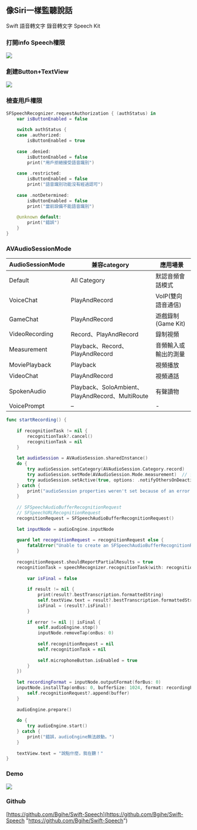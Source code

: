 ## 像Siri一樣監聽說話
Swift 語音轉文字 錄音轉文字 Speech Kit
### 打開info Speech權限
![](https://badgameshow.com/steven/wp-content/uploads/2020/11/Swift-語音轉文字-1.png) 

### 創建Button+TextView
![](https://badgameshow.com/steven/wp-content/uploads/2020/11/Swift-語音轉文字-2.png)

### 檢查用戶權限
```swift
SFSpeechRecognizer.requestAuthorization { (authStatus) in
    var isButtonEnabled = false
    
    switch authStatus {
    case .authorized:
        isButtonEnabled = true
        
    case .denied:
        isButtonEnabled = false
        print("用戶拒絕接受語音識別")
        
    case .restricted:
        isButtonEnabled = false
        print("語音識別功能沒有經過認可")
        
    case .notDetermined:
        isButtonEnabled = false
        print("當前設備不能語音識別")
        
    @unknown default:
        print("錯誤")
    }
}
```

### AVAudioSessionMode
|AudioSessionMode|兼容category|應用場景|
| ------------ | ------------ | ------------ |
|  Default | All Category  |  默認音頻會話模式 |
| VoiceChat  |  PlayAndRecord | VoIP(雙向語音通信)  |
| GameChat  | PlayAndRecord  | 遊戲錄制(Game Kit)  |
| VideoRecording  |  Record、PlayAndRecord |  錄制視頻 |
| Measurement  | Playback、Record、PlayAndRecord  | 音頻輸入或輸出的測量  |
| MoviePlayback  |  Playback |  視頻播放 |
| VideoChat  |  PlayAndRecord | 視頻通話  |
| SpokenAudio  |  Playback、SoloAmbient、PlayAndRecord、MultiRoute |  有聲讀物 |
| VoicePrompt  |  – | -  |



```swift
func startRecording() {
    
    if recognitionTask != nil {
        recognitionTask?.cancel()
        recognitionTask = nil
    }
    
    let audioSession = AVAudioSession.sharedInstance()
    do {
        try audioSession.setCategory(AVAudioSession.Category.record)
        try audioSession.setMode(AVAudioSession.Mode.measurement)  // 音頻輸入或輸出的測量
        try audioSession.setActive(true, options: .notifyOthersOnDeactivation)  // 停止其他音樂
    } catch {
        print("audioSession properties weren't set because of an error.")
    }
    
    // SFSpeechAudioBufferRecognitionRequest
    // SFSpeechURLRecognitionRequest
    recognitionRequest = SFSpeechAudioBufferRecognitionRequest()
    
    let inputNode = audioEngine.inputNode 
    
    guard let recognitionRequest = recognitionRequest else {
        fatalError("Unable to create an SFSpeechAudioBufferRecognitionRequest object")
    }
    
    recognitionRequest.shouldReportPartialResults = true
    recognitionTask = speechRecognizer.recognitionTask(with: recognitionRequest, resultHandler: { (result, error) in
        
        var isFinal = false
        
        if result != nil {
            print(result?.bestTranscription.formattedString)
            self.textView.text = result?.bestTranscription.formattedString
            isFinal = (result?.isFinal)!
        }
        
        if error != nil || isFinal {
            self.audioEngine.stop()
            inputNode.removeTap(onBus: 0)
            
            self.recognitionRequest = nil
            self.recognitionTask = nil
            
            self.microphoneButton.isEnabled = true
        }
    })
    
    let recordingFormat = inputNode.outputFormat(forBus: 0)
    inputNode.installTap(onBus: 0, bufferSize: 1024, format: recordingFormat) { (buffer, when) in
        self.recognitionRequest?.append(buffer)
    }
    
    audioEngine.prepare()
    
    do {
        try audioEngine.start()
    } catch {
        print("錯誤，audioEngine無法啟動。")
    }
    
    textView.text = "說點什麼，我在聽！"
}
```

### Demo
![](https://i.imgur.com/JPUKxP2.gif)


### Github
[https://github.com/Bgihe/Swift-Speech](https://github.com/Bgihe/Swift-Speech "https://github.com/Bgihe/Swift-Speech")

